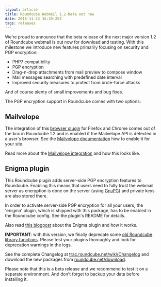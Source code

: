 ```yaml
---
layout: article
title: Roundcube Webmail 1.2-beta out now
date: 2015-11-23 16:30:25Z
tags: releases
---
```

We're proud to announce that the beta release of the next major version 1.2 of 
Roundcube webmail is out now for download and testing. With this milestone 
we introduce new features primarily focusing on security and PGP encryption:

* PHP7 compatibility
* PGP encryption
* Drag-n-drop attachments from mail preview to compose window
* Mail messages searching with predefined date interval
* Improved security measures to protect from brute-force attacks

And of course plenty of small improvements and bug fixes.

The PGP encryption support in Roundcube comes with two options:

## Mailvelope

The integration of this [browser plugin](https://www.mailvelope.com) for Firefox 
and Chrome comes  out of the box in Roundcube 1.2 and is enabled if the Mailvelope 
API is detected in a user's browser. See the [Mailvelope documentation](https://www.mailvelope.com/en/help#watchlist) 
how to enable it for your site.

Read more about the [Mailvelope integration](https://kolabian.wordpress.com/2015/10/10/mailvelope-integration-pgp-encryption/) 
and how this looks like.

## Enigma plugin

This Roundcube plugin adds server-side PGP encryption features to Roundcube. Enabling this 
means that users need to fully trust the webmail server as encryption is done on the server 
(using [GnuPG](https://gnupg.org)) and private keys are also stored there.

In order to activate server-side PGP encryption for all your users, the 'enigma'
plugin, which is shipped with this package, has to be enabled in the Roundcube config.
See the plugin's README for details.

Also read [this blogpost](https://kolabian.wordpress.com/2015/10/13/enigma-plugin-pgp-encryption/) 
about the Enigma plugin and how it works.

**IMPORTANT**: with this version, we finally deprecate some [old Roundcube library functions](https://github.com/roundcube/roundcubemail/blob/release-1.2/program/include/bc.php).
Please test your plugins thoroughly and look for deprecation warnings in the logs.

See the complete Changelog at [trac.roundcube.net/wiki/Changelog](http://trac.roundcube.net/wiki/Changelog) 
and download the new packages from  [roundcube.net/download](http://roundcube.net/download). 

Please note that this is a beta release and we recommend to test it on a
separate environment. And don't forget to backup your data before installing it.
